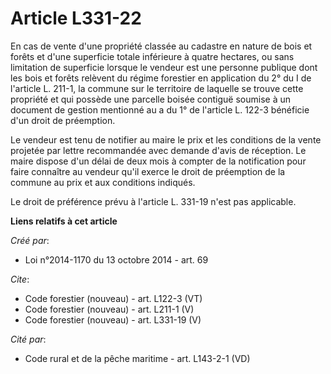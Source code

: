 # Article L331-22

En cas de vente d'une propriété classée au cadastre en nature de bois et forêts et d'une superficie totale inférieure à
quatre hectares, ou sans limitation de superficie lorsque le vendeur est une personne publique dont les bois et forêts
relèvent du régime forestier en application du 2° du I de l'article L. 211-1, la commune sur le territoire de laquelle se
trouve cette propriété et qui possède une parcelle boisée contiguë soumise à un document de gestion mentionné au a du 1° de
l'article L. 122-3 bénéficie d'un droit de préemption.

Le vendeur est tenu de notifier au maire le prix et les conditions de la vente projetée par lettre recommandée avec demande
d'avis de réception. Le maire dispose d'un délai de deux mois à compter de la notification pour faire connaître au vendeur
qu'il exerce le droit de préemption de la commune au prix et aux conditions indiqués.

Le droit de préférence prévu à l'article L. 331-19 n'est pas applicable.

**Liens relatifs à cet article**

_Créé par_:

  - Loi n°2014-1170 du 13 octobre 2014 - art. 69

_Cite_:

  - Code forestier (nouveau) - art. L122-3 (VT)
  - Code forestier (nouveau) - art. L211-1 (V)
  - Code forestier (nouveau) - art. L331-19 (V)

_Cité par_:

  - Code rural et de la pêche maritime - art. L143-2-1 (VD)
